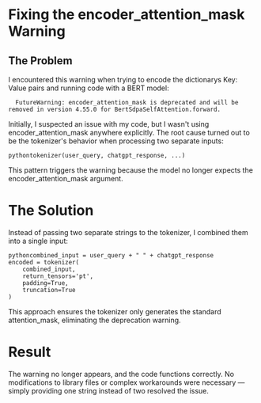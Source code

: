 # Fixing the encoder_attention_mask Warning
## The Problem
I encountered this warning when trying to encode the dictionarys Key: Value pairs and running code with a BERT model:
```console
  FutureWarning: encoder_attention_mask is deprecated and will be removed in version 4.55.0 for BertSdpaSelfAttention.forward.
```
Initially, I suspected an issue with my code, but I wasn't using encoder_attention_mask anywhere explicitly. The root cause turned out to be the tokenizer's behavior when processing two separate inputs:
```console
pythontokenizer(user_query, chatgpt_response, ...)
```
This pattern triggers the warning because the model no longer expects the encoder_attention_mask argument.

# The Solution
Instead of passing two separate strings to the tokenizer, I combined them into a single input:
```console
pythoncombined_input = user_query + " " + chatgpt_response
encoded = tokenizer(
    combined_input,
    return_tensors='pt',
    padding=True,
    truncation=True
)
```
This approach ensures the tokenizer only generates the standard attention_mask, eliminating the deprecation warning.

# Result
The warning no longer appears, and the code functions correctly. No modifications to library files or complex workarounds were necessary — simply providing one string instead of two resolved the issue.
